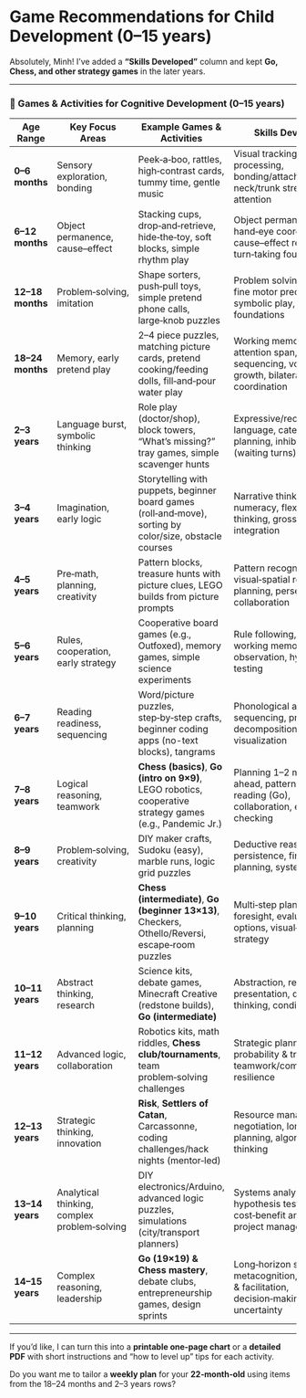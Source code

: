 # Game Recommendations for Child Development (0–15 years)

Absolutely, Minh! I’ve added a **“Skills Developed”** column and kept **Go, Chess, and other strategy games** in the later years.

---

### 🧠 Games & Activities for Cognitive Development (0–15 years)

| Age Range | Key Focus Areas | Example Games & Activities | Skills Developed |
|---|---|---|---|
| **0–6 months** | Sensory exploration, bonding | Peek‑a‑boo, rattles, high‑contrast cards, tummy time, gentle music | Visual tracking, auditory processing, bonding/attachment, neck/trunk strength, early attention |
| **6–12 months** | Object permanence, cause–effect | Stacking cups, drop‑and‑retrieve, hide‑the‑toy, soft blocks, simple rhythm play | Object permanence, hand‑eye coordination, cause–effect reasoning, turn‑taking foundations |
| **12–18 months** | Problem‑solving, imitation | Shape sorters, push‑pull toys, simple pretend phone calls, large‑knob puzzles | Problem solving, imitation, fine motor precision, early symbolic play, language foundations |
| **18–24 months** | Memory, early pretend play | 2–4 piece puzzles, matching picture cards, pretend cooking/feeding dolls, fill‑and‑pour water play | Working memory, attention span, sequencing, vocabulary growth, bilateral coordination |
| **2–3 years** | Language burst, symbolic thinking | Role play (doctor/shop), block towers, “What’s missing?” tray games, simple scavenger hunts | Expressive/receptive language, categorization, planning, inhibitory control (waiting turns) |
| **3–4 years** | Imagination, early logic | Storytelling with puppets, beginner board games (roll‑and‑move), sorting by color/size, obstacle courses | Narrative thinking, early numeracy, flexible thinking, gross/fine motor integration |
| **4–5 years** | Pre‑math, planning, creativity | Pattern blocks, treasure hunts with picture clues, LEGO builds from picture prompts | Pattern recognition, visual‑spatial reasoning, planning, perseverance, collaboration |
| **5–6 years** | Rules, cooperation, early strategy | Cooperative board games (e.g., Outfoxed), memory games, simple science experiments | Rule following, turn‑taking, working memory, observation, hypothesis testing |
| **6–7 years** | Reading readiness, sequencing | Word/picture puzzles, step‑by‑step crafts, beginner coding apps (no-text blocks), tangrams | Phonological awareness, sequencing, problem decomposition, spatial visualization |
| **7–8 years** | Logical reasoning, teamwork | **Chess (basics)**, **Go (intro on 9×9)**, LEGO robotics, cooperative strategy games (e.g., Pandemic Jr.) | Planning 1–2 moves ahead, pattern/shape reading (Go), collaboration, error checking |
| **8–9 years** | Problem‑solving, creativity | DIY maker crafts, Sudoku (easy), marble runs, logic grid puzzles | Deductive reasoning, persistence, fine motor planning, systems thinking |
| **9–10 years** | Critical thinking, planning | **Chess (intermediate)**, **Go (beginner 13×13)**, Checkers, Othello/Reversi, escape‑room puzzles | Multi‑step planning, foresight, evaluation of options, visual‑spatial strategy |
| **10–11 years** | Abstract thinking, research | Science kits, debate games, Minecraft Creative (redstone builds), **Go (intermediate)** | Abstraction, research & presentation, design thinking, conditional logic |
| **11–12 years** | Advanced logic, collaboration | Robotics kits, math riddles, **Chess club/tournaments**, team problem‑solving challenges | Strategic planning, probability & trade‑offs, teamwork/communication, resilience |
| **12–13 years** | Strategic thinking, innovation | **Risk**, **Settlers of Catan**, Carcassonne, coding challenges/hack nights (mentor‑led) | Resource management, negotiation, long‑term planning, algorithmic thinking |
| **13–14 years** | Analytical thinking, complex problem‑solving | DIY electronics/Arduino, advanced logic puzzles, simulations (city/transport planners) | Systems analysis, hypothesis testing, cost‑benefit analysis, project management |
| **14–15 years** | Complex reasoning, leadership | **Go (19×19) & Chess mastery**, debate clubs, entrepreneurship games, design sprints | Long‑horizon strategy, metacognition, leadership & facilitation, decision‑making under uncertainty |

---

If you’d like, I can turn this into a **printable one‑page chart** or a **detailed PDF** with short instructions and “how to level up” tips for each activity.

Do you want me to tailor a **weekly plan** for your **22‑month‑old** using items from the 18–24 months and 2–3 years rows?
